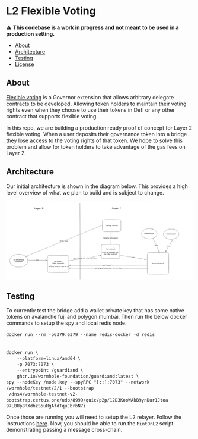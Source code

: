 # L2 Flexible Voting

⚠️ **This codebase is a work in progress and not meant to be used in a production setting.**

- [About](#about)
- [Architecture](#architecture)
- [Testing](#testing)
- [License](#license)


## About

[Flexible voting](https://www.scopelift.co/blog/introducing-flexible-voting) is a Governor extension that allows arbitrary delegate contracts to be developed. Allowing token holders to maintain their voting rights even when they choose to use their tokens in Defi or any other contract that supports flexible voting.

In this repo, we are building a production ready proof of concept for Layer 2 flexible voting. When a user deposits their governance token into a bridge they lose access to the voting rights of that token. We hope to solve this problem and allow for token holders to take advantage of the gas fees on Layer 2.


## Architecture

Our initial architecture is shown in the diagram below. This provides a high level overview of what we plan to build and is subject to change.

<div align="center">
  <img width="900" src="./img/l2_flexible_voting_diagram.png" alt="Initial L2 Diagram">
</div>


## Testing

To currently test the bridge add a wallet private key that has some native tokens on avalanche fuji
and polygon mumbai. Then run the below docker commands to setup the spy and local redis node.

```
docker run --rm -p6379:6379 --name redis-docker -d redis 


docker run \
    --platform=linux/amd64 \
    -p 7073:7073 \
    --entrypoint /guardiand \
    ghcr.io/wormhole-foundation/guardiand:latest \
spy --nodeKey /node.key --spyRPC "[::]:7073" --network /wormhole/testnet/2/1 --bootstrap
 /dns4/wormhole-testnet-v2-bootstrap.certus.one/udp/8999/quic/p2p/12D3KooWAkB9ynDur1Jtoa
97LBUp8RXdhzS5uHgAfdTquJbrbN7i
```

Once those are running you will need to setup the L2 relayer. Follow the instructions 
[here](https://github.com/ScopeLift/l2-wormhole-relayer-engine). Now, you should be able to run 
the `MintOnL2` script demonstrating passing a  message cross-chain.

